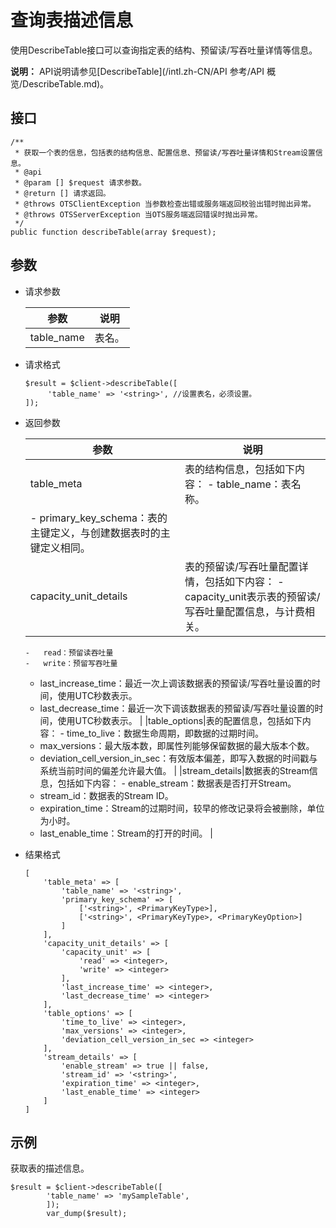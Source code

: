 # 查询表描述信息

使用DescribeTable接口可以查询指定表的结构、预留读/写吞吐量详情等信息。

**说明：** API说明请参见[DescribeTable](/intl.zh-CN/API 参考/API 概览/DescribeTable.md)。

## 接口

```
/**
 * 获取一个表的信息，包括表的结构信息、配置信息、预留读/写吞吐量详情和Stream设置信息。
 * @api
 * @param [] $request 请求参数。
 * @return [] 请求返回。
 * @throws OTSClientException 当参数检查出错或服务端返回校验出错时抛出异常。
 * @throws OTSServerException 当OTS服务端返回错误时抛出异常。
 */
public function describeTable(array $request);
```

## 参数

-   请求参数

    |参数|说明|
    |--|--|
    |table\_name|表名。|

-   请求格式

    ```
    $result = $client->describeTable([
         'table_name' => '<string>', //设置表名，必须设置。
    ]);
    ```

-   返回参数

    |参数|说明|
    |--|--|
    |table\_meta|表的结构信息，包括如下内容：    -   table\_name：表名称。
    -   primary\_key\_schema：表的主键定义，与创建数据表时的主键定义相同。 |
    |capacity\_unit\_details|表的预留读/写吞吐量配置详情，包括如下内容：    -   capacity\_unit表示表的预留读/写吞吐量配置信息，与计费相关。
        -   read：预留读吞吐量
        -   write：预留写吞吐量
    -   last\_increase\_time：最近一次上调该数据表的预留读/写吞吐量设置的时间，使用UTC秒数表示。
    -   last\_decrease\_time：最近一次下调该数据表的预留读/写吞吐量设置的时间，使用UTC秒数表示。 |
    |table\_options|表的配置信息，包括如下内容：    -   time\_to\_live：数据生命周期，即数据的过期时间。
    -   max\_versions：最大版本数，即属性列能够保留数据的最大版本个数。
    -   deviation\_cell\_version\_in\_sec：有效版本偏差，即写入数据的时间戳与系统当前时间的偏差允许最大值。 |
    |stream\_details|数据表的Stream信息，包括如下内容：    -   enable\_stream：数据表是否打开Stream。
    -   stream\_id：数据表的Stream ID。
    -   expiration\_time：Stream的过期时间，较早的修改记录将会被删除，单位为小时。
    -   last\_enable\_time：Stream的打开的时间。 |

-   结果格式

    ```
    [
        'table_meta' => [
            'table_name' => '<string>',
            'primary_key_schema' => [
                ['<string>', <PrimaryKeyType>],
                ['<string>', <PrimaryKeyType>, <PrimaryKeyOption>]
            ]
        ],
        'capacity_unit_details' => [
            'capacity_unit' => [
                'read' => <integer>,
                'write' => <integer>
            ],
            'last_increase_time' => <integer>,
            'last_decrease_time' => <integer>
        ],
        'table_options' => [
            'time_to_live' => <integer>,
            'max_versions' => <integer>,
            'deviation_cell_version_in_sec => <integer>
        ],
        'stream_details' => [
            'enable_stream' => true || false,
            'stream_id' => '<string>',
            'expiration_time' => <integer>,
            'last_enable_time' => <integer>
        ]
    ]        
    ```


## 示例

获取表的描述信息。

```
$result = $client->describeTable([
        'table_name' => 'mySampleTable',
        ]);
        var_dump($result);    
```

